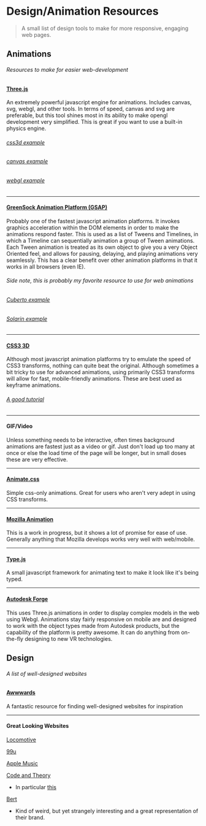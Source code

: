 Design/Animation Resources
==========================
> A small list of design tools to make for more responsive, engaging web pages.

## Animations
###### Resources to make for easier web-development

#### [Three.js](http://threejs.org/)
An extremely powerful javascript engine for animations. Includes canvas, svg, webgl, and other tools.
In terms of speed, canvas and svg are preferable, but this tool shines most in its ability to make opengl development very simplified. This is great if you want to use a built-in physics engine.
###### [css3d example](http://threejs.org/examples/#css3d_periodictable)
###### [canvas example](http://threejs.org/examples/#canvas_lines_sphere)
###### [webgl example](http://threejs.org/examples/#webgl_gpgpu_birds)
____
#### [GreenSock Animation Platform (GSAP)](http://greensock.com/get-started-js#tweenmax)
Probably one of the fastest javascript animation platforms. It invokes graphics acceleration within
the DOM elements in order to make the animations respond faster. This is used as a list of Tweens
and Timelines, in which a Timeline can sequentially animation a group of Tween animations. Each
Tween animation is treated as its own object to give you a very Object Oriented feel, and allows
for pausing, delaying, and playing animations very seamlessly.
This has a clear benefit over other animation platforms in that it works in all browsers (even IE).
###### Side note, this is probably my favorite resource to use for web animations
###### [Cuberto example](http://cuberto.com/)
###### [Solarin example](https://www.sirinlabs.com/discover)
____
#### [CSS3 3D](http://www.w3schools.com/css/css3_3dtransforms.asp)
Although most javascript animation platforms try to emulate the speed of CSS3 transforms,
nothing can quite beat the original. Although sometimes a bit tricky to use for advanced
animations, using primarily CSS3 transforms will allow for fast, mobile-friendly animations.
These are best used as keyframe animations.
###### [A good tutorial](https://desandro.github.io/3dtransforms/)
___
#### GIF/Video
Unless something needs to be interactive, often times background animations are fastest just
as a video or gif. Just don't load up too many at once or else the load time of the page will
be longer, but in small doses these are very effective.
____
#### [Animate.css](https://daneden.github.io/animate.css/)
Simple css-only animations. Great for users who aren't very adept in using CSS transforms.
____
#### [Mozilla Animation](https://developer.mozilla.org/en-US/docs/Web/API/Animation#Event_handlers)
This is a work in progress, but it shows a lot of promise for ease of use.
Generally anything that Mozilla develops works very well with web/mobile.
____
#### [Type.js](http://typejs.org/)
A small javascript framework for animating text to make it look like it's being typed.
____
#### [Autodesk Forge](https://forge.autodesk.com/)
This uses Three.js animations in order to display complex models in the web using Webgl.
Animations stay fairly responsive on mobile are and designed to work with the object types
made from Autodesk products, but the capability of the platform is pretty awesome. It can
do anything from on-the-fly designing to new VR technologies.

## Design
###### A list of well-designed websites

#### [Awwwards](http://www.awwwards.com/)
A fantastic resource for finding well-designed websites for inspiration
____
#### Great Looking Websites
[Locomotive](https://locomotive.ca/)

[99u](http://99u.com/)

[Apple Music](http://www.apple.com/music/)

[Code and Theory](http://www.codeandtheory.com/)
* In particular [this](http://www.codeandtheory.com/why-we-make)

[Bert](https://bert.house/en/)
* Kind of weird, but yet strangely interesting and a great representation of their brand.
